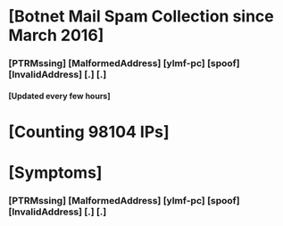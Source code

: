 # [Botnet Mail Spam Collection since March 2016]
### [PTRMssing] [MalformedAddress] [ylmf-pc] [spoof] [InvalidAddress] [.] [.]
#### [Updated every few hours]

# [Counting 98104 IPs]

# [Symptoms] 
###   [PTRMssing] [MalformedAddress] [ylmf-pc] [spoof] [InvalidAddress] [.] [.]
